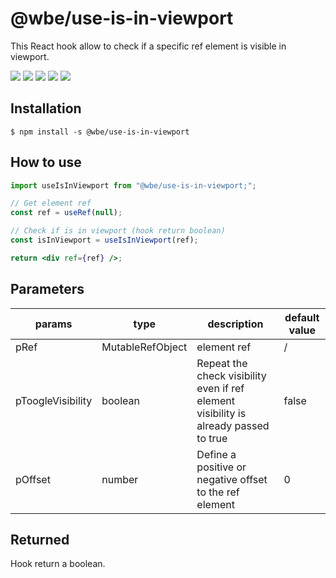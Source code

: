 # @wbe/use-is-in-viewport

This React hook allow to check if a specific ref element is visible in viewport.

![](https://img.shields.io/npm/v/@wbe/use-is-in-viewport/latest.svg)
![](https://img.shields.io/bundlephobia/minzip/@wbe/use-is-in-viewport.svg)
![](https://img.shields.io/david/willybrauner/libraries.svg?path=packages%2Freact-hooks%2Fuse-is-in-viewport)
![](https://img.shields.io/npm/dt/@wbe/use-is-in-viewport.svg)
![](https://img.shields.io/npm/l/@wbe/use-is-in-viewport.svg)

## Installation

```shell script
$ npm install -s @wbe/use-is-in-viewport
```

## How to use

```jsx
import useIsInViewport from "@wbe/use-is-in-viewport;";

// Get element ref
const ref = useRef(null);

// Check if is in viewport (hook return boolean)
const isInViewport = useIsInViewport(ref);

return <div ref={ref} />;
```

## Parameters

| params            | type                          | description                                                                          | default value |
| ----------------- | ----------------------------- | ------------------------------------------------------------------------------------ | ------------- |
| pRef              | MutableRefObject<HTMLElement> | element ref                                                                          | /             |
| pToogleVisibility | boolean                       | Repeat the check visibility even if ref element visibility is already passed to true | false         |
| pOffset           | number                        | Define a positive or negative offset to the ref element                              | 0             |

## Returned

Hook return a boolean.
